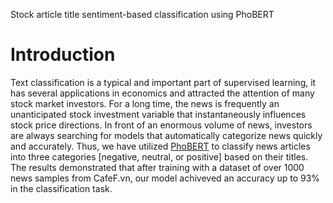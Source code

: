 Stock article title sentiment-based classification using PhoBERT
# <a name="introduction"></a> Introduction
Text classification is a typical and important part of supervised learning, it has several applications in economics and attracted the attention of many stock market investors. For a long time, the news is frequently an unanticipated stock investment variable that instantaneously influences stock price directions.  In front of an enormous volume of news, investors are always searching for models that automatically categorize news quickly and accurately. Thus, we have utilized [PhoBERT](https://github.com/VinAIResearch/PhoBERT) to classify news articles into three categories [negative,  neutral,  or positive] based on their titles. The results demonstrated that after training with a dataset of over 1000  news samples from CafeF.vn, our model achiveved an accuracy up to 93% in the classification task.

